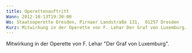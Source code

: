 ```yaml
---
title: Operettenauftritt
Wann: 2012-10-13T19:30:00
Wo: Staatsoperette Dresden, Pirnaer Landstraße 131,  01257 Dresden
Kurz: Mitwirkung in der Operette von F. Lehar Der Graf von Luxemburg.
---
```


Mitwirkung in der Operette von F. Lehar "Der Graf von Luxemburg".